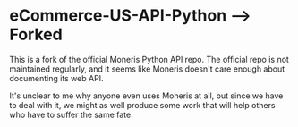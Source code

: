 # eCommerce-US-API-Python --> Forked

This is a fork of the official Moneris Python API repo.  The official repo is not maintained regularly, and it seems like Moneris doesn't care enough about documenting its web API.

It's unclear to me why anyone even uses Moneris at all, but since we have to deal with it, we might as well produce some work that will help others who have to suffer the same fate.
